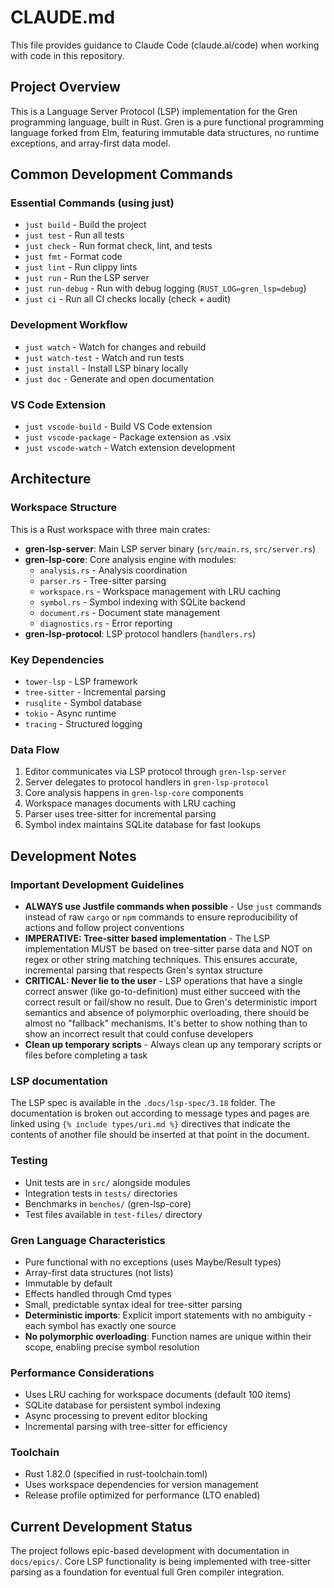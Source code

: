 # CLAUDE.md

This file provides guidance to Claude Code (claude.ai/code) when working with code in this repository.

## Project Overview

This is a Language Server Protocol (LSP) implementation for the Gren programming language, built in Rust. Gren is a pure functional programming language forked from Elm, featuring immutable data structures, no runtime exceptions, and array-first data model.

## Common Development Commands

### Essential Commands (using just)
- `just build` - Build the project
- `just test` - Run all tests  
- `just check` - Run format check, lint, and tests
- `just fmt` - Format code
- `just lint` - Run clippy lints
- `just run` - Run the LSP server
- `just run-debug` - Run with debug logging (`RUST_LOG=gren_lsp=debug`)
- `just ci` - Run all CI checks locally (check + audit)

### Development Workflow
- `just watch` - Watch for changes and rebuild
- `just watch-test` - Watch and run tests
- `just install` - Install LSP binary locally
- `just doc` - Generate and open documentation

### VS Code Extension
- `just vscode-build` - Build VS Code extension
- `just vscode-package` - Package extension as .vsix
- `just vscode-watch` - Watch extension development

## Architecture

### Workspace Structure
This is a Rust workspace with three main crates:
- **gren-lsp-server**: Main LSP server binary (`src/main.rs`, `src/server.rs`)
- **gren-lsp-core**: Core analysis engine with modules:
  - `analysis.rs` - Analysis coordination
  - `parser.rs` - Tree-sitter parsing
  - `workspace.rs` - Workspace management with LRU caching
  - `symbol.rs` - Symbol indexing with SQLite backend
  - `document.rs` - Document state management
  - `diagnostics.rs` - Error reporting
- **gren-lsp-protocol**: LSP protocol handlers (`handlers.rs`)

### Key Dependencies
- `tower-lsp` - LSP framework
- `tree-sitter` - Incremental parsing
- `rusqlite` - Symbol database
- `tokio` - Async runtime
- `tracing` - Structured logging

### Data Flow
1. Editor communicates via LSP protocol through `gren-lsp-server`
2. Server delegates to protocol handlers in `gren-lsp-protocol`
3. Core analysis happens in `gren-lsp-core` components
4. Workspace manages documents with LRU caching
5. Parser uses tree-sitter for incremental parsing
6. Symbol index maintains SQLite database for fast lookups

## Development Notes

### Important Development Guidelines
- **ALWAYS use Justfile commands when possible** - Use `just` commands instead of raw `cargo` or `npm` commands to ensure reproducibility of actions and follow project conventions
- **IMPERATIVE: Tree-sitter based implementation** - The LSP implementation MUST be based on tree-sitter parse data and NOT on regex or other string matching techniques. This ensures accurate, incremental parsing that respects Gren's syntax structure
- **CRITICAL: Never lie to the user** - LSP operations that have a single correct answer (like go-to-definition) must either succeed with the correct result or fail/show no result. Due to Gren's deterministic import semantics and absence of polymorphic overloading, there should be almost no "fallback" mechanisms. It's better to show nothing than to show an incorrect result that could confuse developers
- **Clean up temporary scripts** - Always clean up any temporary scripts or files before completing a task

### LSP documentation
The LSP spec is available in the `.docs/lsp-spec/3.18` folder. The documentation is broken out according to message types and pages are linked using `{% include types/uri.md %}` directives that indicate the contents of another file should be inserted at that point in the document.

### Testing
- Unit tests are in `src/` alongside modules
- Integration tests in `tests/` directories
- Benchmarks in `benches/` (gren-lsp-core)
- Test files available in `test-files/` directory

### Gren Language Characteristics
- Pure functional with no exceptions (uses Maybe/Result types)
- Array-first data structures (not lists)
- Immutable by default
- Effects handled through Cmd types
- Small, predictable syntax ideal for tree-sitter parsing
- **Deterministic imports**: Explicit import statements with no ambiguity - each symbol has exactly one source
- **No polymorphic overloading**: Function names are unique within their scope, enabling precise symbol resolution

### Performance Considerations
- Uses LRU caching for workspace documents (default 100 items)
- SQLite database for persistent symbol indexing
- Async processing to prevent editor blocking
- Incremental parsing with tree-sitter for efficiency

### Toolchain
- Rust 1.82.0 (specified in rust-toolchain.toml)
- Uses workspace dependencies for version management
- Release profile optimized for performance (LTO enabled)

## Current Development Status

The project follows epic-based development with documentation in `docs/epics/`. Core LSP functionality is being implemented with tree-sitter parsing as a foundation for eventual full Gren compiler integration.